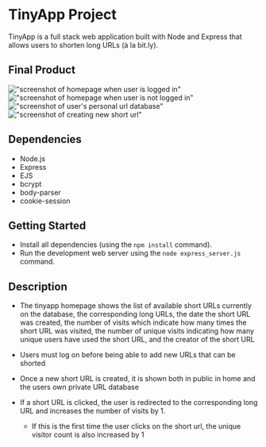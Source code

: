 # TinyApp Project

TinyApp is a full stack web application built with Node and Express that allows users to shorten long URLs (à la bit.ly).

## Final Product

!["screenshot of homepage when user is logged in"](https://user-images.githubusercontent.com/49374585/62735855-5c62ad00-b9e9-11e9-9b52-5c78654d6fcd.png
)
!["screenshot of homepage when user is not logged in"](https://user-images.githubusercontent.com/49374585/62735900-756b5e00-b9e9-11e9-9912-c170eb384880.png
)
!["screenshot of user's personal url database"](https://user-images.githubusercontent.com/49374585/62735943-903dd280-b9e9-11e9-89cf-19fd7850c24d.png
)
!["screenshot of creating new short url"](https://user-images.githubusercontent.com/49374585/62735981-a350a280-b9e9-11e9-972d-2b44b264b509.png
)

## Dependencies

- Node.js
- Express
- EJS
- bcrypt
- body-parser
- cookie-session

## Getting Started

- Install all dependencies (using the `npm install` command).
- Run the development web server using the `node express_server.js` command.

## Description
- The tinyapp homepage shows the list of available short URLs currently on the database, the corresponding long URLs, the date the short URL was created, the number of visits which indicate how many times the short URL was visited, the number of unique visits indicating how many unique users have used the short URL, and the creator of the short URL

- Users must log on before being able to add new URLs that can be shorted

- Once a new short URL is created, it is shown both in public in home and the users own private URL database

- If a short URL is clicked, the user is redirected to the corresponding long URL and increases the number of visits by 1.
  - If this is the first time the user clicks on the short url, the unique visitor count is also increased by 1
